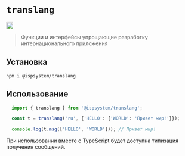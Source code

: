 # `translang`

<a href="https://badge.fury.io/js/%40ispsystem%2Ftranslang"><img src="https://badge.fury.io/js/%40ispsystem%2Ftranslang.svg" alt="npm version" height="18"></a>

> Функции и интерфейсы упрощающие разработку интернационального приложения

## Установка

```
npm i @ispsystem/translang
```

## Использование

```typescript
  import { translang } from '@ispsystem/translang';

  const t = translang('ru', {'HELLO': {'WORLD': 'Привет мир!'}});

  console.log(t.msg(['HELLO', 'WORLD'])); // Привет мир!
```

При использовании вместе с TypeScript будет доступна типизация получения сообщений.